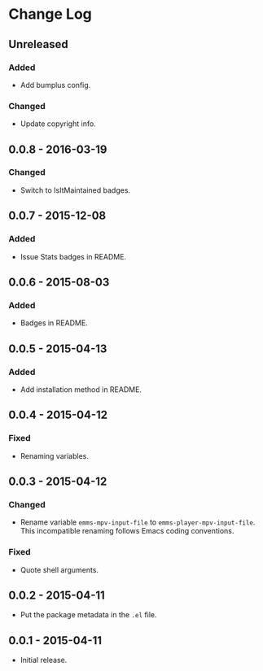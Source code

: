 # Change Log #

## Unreleased ##

### Added ###

  - Add bumplus config.

### Changed ###

  - Update copyright info.

## 0.0.8 - 2016-03-19 ##

### Changed ###

  - Switch to IsItMaintained badges.

## 0.0.7 - 2015-12-08 ##

### Added ###

  - Issue Stats badges in README.

## 0.0.6 - 2015-08-03 ##

### Added ###

  - Badges in README.

## 0.0.5 - 2015-04-13 ##

### Added ###

  - Add installation method in README.

## 0.0.4 - 2015-04-12 ##

### Fixed ###

  - Renaming variables.

## 0.0.3 - 2015-04-12 ##

### Changed ###

  - Rename variable `emms-mpv-input-file` to `emms-player-mpv-input-file`.
    This incompatible renaming follows Emacs coding conventions.

### Fixed ###

  - Quote shell arguments.

## 0.0.2 - 2015-04-11 ##

  - Put the package metadata in the `.el` file.

## 0.0.1 - 2015-04-11 ##

  - Initial release.

